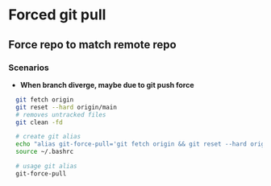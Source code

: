 # Forced git pull

## Force repo to match remote repo

### Scenarios

- **When branch diverge, maybe due to git push force**

```bash
  git fetch origin
  git reset --hard origin/main   
  # removes untracked files 
  git clean -fd                  

  # create git alias
  echo "alias git-force-pull='git fetch origin && git reset --hard origin/main && git clean -fd'" >> ~/.bashrc
  source ~/.bashrc

  # usage git alias
  git-force-pull
```
